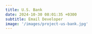 ```yaml
---
title: U.S. Bank
date: 2024-10-30 08:01:35 +0300
subtitle: Email Developer
image: '/images/project-us-bank.jpg'
---
```

